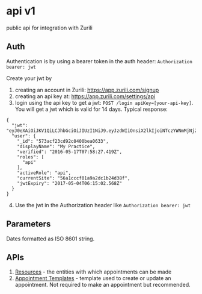 # api v1
public api for integration with Zurili

## Auth
Authentication is by using a bearer token in the auth header:
`Authorization bearer: jwt`

Create your jwt by
1. creating an account in Zurili: https://app.zurili.com/signup
1. creating an api key at: https://app.zurili.com/settings/api
1. login using the api key to get a jwt: `POST /login apiKey=[your-api-key]`. You will get a jwt which is valid for 14 days. Typical response:
```
{
  "jwt": "eyJ0eXAiOiJKV1QiLCJhbGciOiJIUzI1NiJ9.eyJzdWIiOnsiX2lkIjoiNTczYWNmMjNjZDkyYzA0MDBiZWEwNjMzIiwiZW1haWwiOiJtZXpnZXJsb2NhbEA1NmExY2NjZjAxYTlhMmRjMWIyNGQzOGYuY29tIiwiZGlzcGxheU5hbWUiOiJtZXpnZXJMb2NhbCIsInJvbGVzIjpbImFwaSJdLCJjdXJyZW50U2l0ZSI6IjU2YTFjY2NmMDFhOWEyZGMxYjI0ZDM4ZiJ9LCJpYXQiOjE0OTI2Njg5MDIsImV4cCI6MTQ5Mzg3ODUwMn0.Nqm65y2k353HCgBfuKaE1mI2zpaI8FlD93n9B3JaaG8",
  "user": {
    "_id": "573acf23cd92c0400bea0633",
    "displayName": "My Practice",
    "verified": "2016-05-17T07:58:27.419Z",
    "roles": [
      "api"
    ],
    "activeRole": "api",
    "currentSite": "56a1cccf01a9a2dc1b24d38f",
    "jwtExpiry": "2017-05-04T06:15:02.568Z"
  }
}
```
4. Use the jwt in the Authorization header like `Authorization bearer: jwt`

## Parameters
Dates formatted as ISO 8601 string.

## APIs
1. [Resources](resources.md) - the entities with which appointments can be made
1. [Appointment Templates](appointmentTemplates.md) - template used to create or update an appointment. Not required to make an appointment but recommended.
